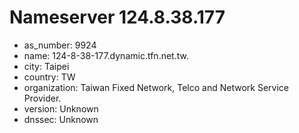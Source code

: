 # Nameserver 124.8.38.177

* as_number: 9924
* name: 124-8-38-177.dynamic.tfn.net.tw.
* city: Taipei
* country: TW
* organization: Taiwan Fixed Network, Telco and Network Service Provider.
* version: Unknown
* dnssec: Unknown
